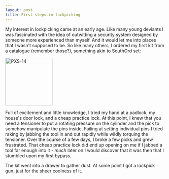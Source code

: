```yaml
---
layout: post
title: First steps in lockpicking
---
```


My interest in lockpicking came at an early age. Like many young deviants I was fascinated with the idea of outwitting a security system designed by someone more experienced than myself. And it would let me into places that I wasn't supposed to be. So like many others, I ordered my first kit from a catalogue (remember those?), something akin to SouthOrd set:

<img src="https://cdn.shopify.com/s/files/1/2590/1580/products/PXS-14-OPEN-20MP_740x.jpg" alt="PXS-14" title="Lockpick set" height="150"/>

Full of excitement and little knowledge, I tried my hand at a padlock, my house's door lock, and a cheap practice lock. At this point, I knew that you need a tensioner to put a rotating pressure on the cylinder and the pick to somehow manipulate the pins inside. Failing at setting individual pins I tried raking by jabbing the tool in and out rapidly while wildly torquing the tensioner. Over the course of a few days, I broke a few picks and grew frustrated. That cheap practice lock did end up opening on me if I jabbed a tool far enough into it - *much* later on I would discover that it was then that I stumbled upon my first bypass.

The kit went into a drawer to gather dust. At some point I got a lockpick gun, just for the sheer coolness of it.
